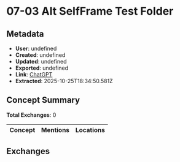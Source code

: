 # **07-03 Alt SelfFrame Test Folder**

## Metadata

- **User**: undefined
- **Created**: undefined
- **Updated**: undefined
- **Exported**: undefined
- **Link**: [ChatGPT](undefined)
- **Extracted**: 2025-10-25T18:34:50.581Z

## Concept Summary

**Total Exchanges**: 0

| Concept | Mentions | Locations |
|---------|----------|----------|

## Exchanges

